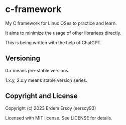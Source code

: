 # c-framework
My C framework for Linux OSes to practice and learn.

It aims to minimize the usage of other librariees directly.

This is being written with the help of ChatGPT.

## Versioning
0.x means pre-stable versions.

1.x.y, 2.x.y means stable version series.

## Copyright and License
Copyright (c) 2023 Erdem Ersoy (eersoy93)

Licensed with MIT license. See LICENSE for details.
